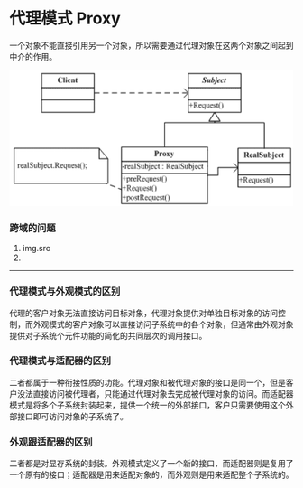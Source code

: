 代理模式 Proxy
==========
一个对象不能直接引用另一个对象，所以需要通过代理对象在这两个对象之间起到中介的作用。


![alt text](images/1.gif '')
### 跨域的问题
1. img.src
2.
***
### 代理模式与外观模式的区别
代理的客户对象无法直接访问目标对象，代理对象提供对单独目标对象的访问控制，而外观模式的客户对象可以直接访问子系统中的各个对象，但通常由外观对象提供对子系统个元件功能的简化的共同层次的调用接口。
### 代理模式与适配器的区别
二者都属于一种衔接性质的功能。代理对象和被代理对象的接口是同一个，但是客户没法直接访问被代理者，只能通过代理对象去完成被代理对象的访问。而适配器模式是将多个子系统封装起来，提供一个统一的外部接口，客户只需要使用这个外部接口即可访问对象的子系统了。
### 外观跟适配器的区别
二者都是对显存系统的封装。外观模式定义了一个新的接口，而适配器则是复用了一个原有的接口；适配器是用来适配对象的，而外观则是用来适配整个子系统的。
